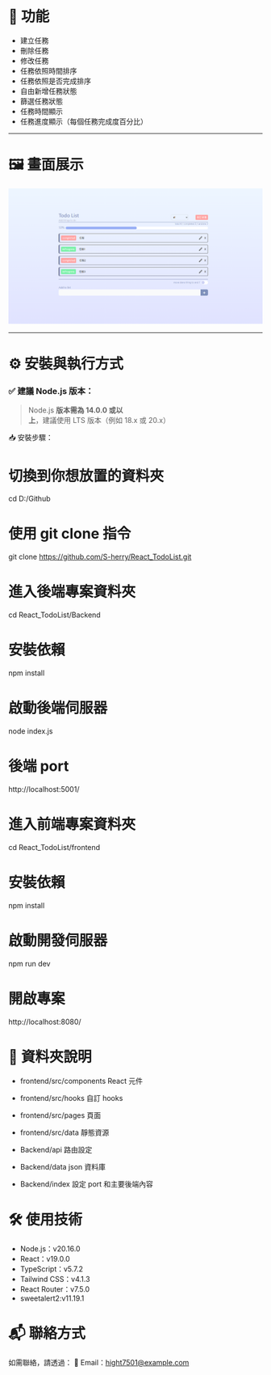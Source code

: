 # 📌 功能

- 建立任務
- 刪除任務
- 修改任務
- 任務依照時間排序
- 任務依照是否完成排序
- 自由新增任務狀態
- 篩選任務狀態
- 任務時間顯示
- 任務進度顯示（每個任務完成度百分比）

---

# 🖼 畫面展示

![任務清單畫面預覽](./images/preview.png)

---

# ⚙️ 安裝與執行方式

### ✅ 建議 Node.js 版本：

> Node.js **版本需為 14.0.0 或以上**，建議使用 LTS 版本（例如 18.x 或 20.x）

📥 安裝步驟：

# 切換到你想放置的資料夾

cd D:/Github

# 使用 git clone 指令

git clone https://github.com/S-herry/React_TodoList.git

# 進入後端專案資料夾

cd React_TodoList/Backend

# 安裝依賴

npm install

# 啟動後端伺服器

node index.js

# 後端 port

http://localhost:5001/

# 進入前端專案資料夾

cd React_TodoList/frontend

# 安裝依賴

npm install

# 啟動開發伺服器

npm run dev

# 開啟專案

http://localhost:8080/

# 📁 資料夾說明

- frontend/src/components React 元件
- frontend/src/hooks 自訂 hooks
- frontend/src/pages 頁面
- frontend/src/data 靜態資源

- Backend/api 路由設定
- Backend/data json 資料庫
- Backend/index 設定 port 和主要後端內容

# 🛠️ 使用技術

- Node.js：v20.16.0
- React：v19.0.0
- TypeScript：v5.7.2
- Tailwind CSS：v4.1.3
- React Router：v7.5.0
- sweetalert2:v11.19.1

# 📬 聯絡方式

如需聯絡，請透過：
📧 Email：hight7501@example.com
